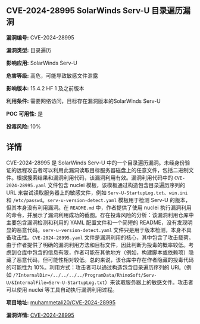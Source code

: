 ## CVE-2024-28995 SolarWinds Serv-U 目录遍历漏洞

**漏洞编号:** CVE-2024-28995

**漏洞类型:** 目录遍历

**影响应用:** SolarWinds Serv-U

**危害等级:** 高危，可能导致敏感文件泄露

**影响版本:** 15.4.2 HF 1 及之前版本

**利用条件:** 需要网络访问，目标存在漏洞版本的SolarWinds Serv-U

**POC 可用性:** 是

**投毒风险:** 10%

## 详情

CVE-2024-28995 是 SolarWinds Serv-U 中的一个目录遍历漏洞。未经身份验证的远程攻击者可以利用此漏洞读取目标服务器磁盘上的任意文件，包括二进制文件。根据搜索结果和漏洞利用代码，该漏洞利用有效。漏洞利用代码中的 `CVE-2024-28995.yaml` 文件包含 nuclei 模板，该模板通过构造包含目录遍历序列的 URL 来尝试读取服务器上的敏感文件，例如 `Serv-U-StartupLog.txt`、`win.ini` 和 `/etc/passwd`。`serv-u-version-detect.yaml` 模板用于检测 Serv-U 的版本，但其本身没有利用漏洞。在 `README.md` 中，作者提供了使用 nuclei 执行漏洞利用的命令，并展示了漏洞利用成功的截图。存在投毒风险的分析：该漏洞利用仓库中主要包含漏洞检测和利用的 YAML 配置文件和一个简短的 README，没有发现明显的恶意代码。`serv-u-version-detect.yaml` 文件只是用于版本检测，本身不具备攻击性。`CVE-2024-28995.yaml` 文件是漏洞利用的核心，其中包含了攻击载荷。由于作者提供了明确的漏洞利用方法和目标文件，因此判断为投毒的概率较低。考虑到仓库中包含的信息有限，作者可能在其他地方（例如，构建脚本或依赖项）隐藏了恶意代码，但可能性相对较低。总的来说，该仓库中存在作者隐藏的投毒代码的可能性为 10%。利用方式：攻击者可以通过构造包含目录遍历序列的 URL（例如 `/?InternalDir=/../../../../ProgramData/RhinoSoft/Serv-U/&InternalFile=Serv-U-StartupLog.txt`）来读取服务器上的敏感文件。攻击者可以使用 nuclei 等工具自动执行漏洞利用过程。

**项目地址:** [muhammetali20/CVE-2024-28995](https://github.com/muhammetali20/CVE-2024-28995)

**漏洞详情:** [CVE-2024-28995](https://nvd.nist.gov/vuln/detail/CVE-2024-28995)